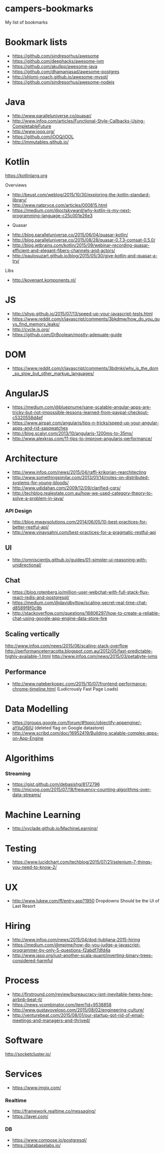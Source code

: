 # campers-bookmarks
My list of bookmarks

# Bookmark lists
- https://github.com/sindresorhus/awesome
- https://github.com/deephacks/awesome-jvm
- https://github.com/akullpp/awesome-java
- https://github.com/dhamaniasad/awesome-postgres
- http://shlomi-noach.github.io/awesome-mysql/
- https://github.com/sindresorhus/awesome-nodejs

# Java
- http://www.paralleluniverse.co/quasar/
- http://www.infoq.com/articles/Functional-Style-Callbacks-Using-CompletableFuture
- http://www.jooq.org/
- https://github.com/jOOQ/jOOL
- http://immutables.github.io/

# Kotlin
https://kotlinlang.org

Overviews
- http://beust.com/weblog/2015/10/30/exploring-the-kotlin-standard-library/
- http://www.natpryce.com/articles/000815.html
- https://medium.com/@octskyward/why-kotlin-is-my-next-programming-language-c25c001e26e3

+ Quasar
- http://blog.paralleluniverse.co/2015/06/04/quasar-kotlin/
- http://blog.paralleluniverse.co/2015/08/28/quasar-0.7.3-comsat-0.5.0/
- http://blog.jetbrains.com/kotlin/2015/09/webinar-recording-quasar-efficient-and-elegant-fibers-channels-and-actors/
- http://paulosuzart.github.io/blog/2015/05/30/give-kotlin-and-quasar-a-try/

Libs
- http://kovenant.komponents.nl/


# JS
- http://shyp.github.io/2015/07/13/speed-up-your-javascript-tests.html
- https://www.reddit.com/r/javascript/comments/3bkdmw/how_do_you_guys_find_memory_leaks/
- http://cycle.js.org/
- https://github.com/DrBoolean/mostly-adequate-guide

# DOM
- https://www.reddit.com/r/javascript/comments/3bdmki/why_is_the_dom_so_slow_but_other_markup_languages/

# AngularJS
- https://medium.com/@bluepnume/sane-scalable-angular-apps-are-tricky-but-not-impossible-lessons-learned-from-paypal-checkout-c5320558d4ef
- https://www.airpair.com/angularjs/tips-n-tricks/speed-up-your-angular-apps-and-rid-sasqwatches
- http://blog.scalyr.com/2013/10/angularjs-1200ms-to-35ms/
- http://www.alexkras.com/11-tips-to-improve-angularjs-performance/

# Architecture

- http://www.infoq.com/news/2015/04/raffi-krikorian-rearchitecting
- http://www.somethingsimilar.com/2013/01/14/notes-on-distributed-systems-for-young-bloods/
- http://www.udidahan.com/2009/12/09/clarified-cqrs/
- http://techblog.realestate.com.au/how-we-used-category-theory-to-solve-a-problem-in-java/

### API Design
- http://blog.mwaysolutions.com/2014/06/05/10-best-practices-for-better-restful-api/
- http://www.vinaysahni.com/best-practices-for-a-pragmatic-restful-api


## UI
- http://omniscientjs.github.io/guides/01-simpler-ui-reasoning-with-unidirectional/

## Chat
- https://blog.rotenberg.io/million-user-webchat-with-full-stack-flux-react-redis-and-postgresql/
- https://medium.com/@davidbyttow/scaling-secret-real-time-chat-d8589f8f0c9b
- http://stackoverflow.com/questions/16806297/how-to-create-a-reliable-chat-using-google-app-engine-data-store-hre

## Scaling vertically
http://www.infoq.com/news/2015/06/scaling-stack-overflow http://performanceterracotta.blogspot.com.au/2012/05/fast-predictable-highly-available-1.html http://www.infoq.com/news/2015/03/petabyte-jvms

## Performance
- http://www.nateberkopec.com/2015/10/07/frontend-performance-chrome-timeline.html (Ludicrously Fast Page Loads)

# Data Modelling
- https://groups.google.com/forum/#!topic/objectify-appengine/-aYjluO6iIU (deleted flag on Google datastore)
- http://www.scribd.com/doc/16952419/Building-scalable-complex-apps-on-App-Engine

# Algorithims
### Streaming
- https://gist.github.com/debasishg/8172796
- http://micvog.com/2015/07/18/frequency-counting-algorithms-over-data-streams/

# Machine Learning
- http://xyclade.github.io/MachineLearning/

# Testing
- https://www.lucidchart.com/techblog/2015/07/21/selenium-7-things-you-need-to-know-2/

# UX
- http://www.lukew.com/ff/entry.asp?1950 Dropdowns Should be the UI of Last Resort

# Hiring
- http://www.infoq.com/news/2015/04/dod-ljubljana-2015-hiring
- https://medium.com/@mpjme/how-do-you-judge-a-javascript-programmer-by-only-5-questions-f2abdf7dfd4a
- http://www.jasq.org/just-another-scala-quant/inverting-binary-trees-considered-harmful

# Process
- http://firstround.com/review/bureaucracy-isnt-inevitable-heres-how-airbnb-beat-it/
- https://news.ycombinator.com/item?id=9538858
- http://www.gustavoveloso.com/2015/08/02/engineering-culture/
- http://venturebeat.com/2015/08/01/our-startup-got-rid-of-email-meetings-and-managers-and-thrived/

# Software
http://socketcluster.io/

# Services
- https://www.imgix.com/
### Realtime
- http://framework.realtime.co/messaging/
- https://layer.com/
### DB
- https://www.compose.io/postgresql/
- https://databaselabs.io/
